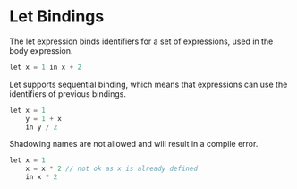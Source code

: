 # Let Bindings

The let expression binds identifiers for a set of expressions, used
in the body expression.

```go
let x = 1 in x + 2
```

Let supports sequential binding, which means that expressions can
use the identifiers of previous bindings.

```go
let x = 1
    y = 1 + x
    in y / 2
```

Shadowing names are not allowed and will result in a compile error.

```go
let x = 1
    x = x * 2 // not ok as x is already defined
    in x * 2
```
